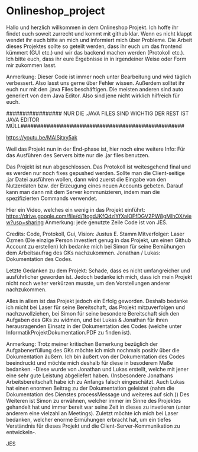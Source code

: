 # Onlineshop_project
Hallo und herzlich willkommen in dem Onlineshop Projekt. Ich hoffe ihr findet euch soweit zurrecht und kommt mit github klar. Wenn es nicht klappt wendet ihr euch bitte an mich und informiert mich über Probleme. Die Arbeit dieses Projektes sollte so geteilt werden, dass ihr euch um das frontend kümmert (GUI etc.) und wir das backend machen werden (Protokoll etc.). Ich bitte euch, dass ihr eure Ergebnisse in in irgendeiner Weise oder Form mir zukommen lasst.

Anmerkung: Dieser Code ist immer noch unter Bearbeitung und wird täglich verbessert. Also lasst uns gerne über Fehler wissen.
Außerdem solltet ihr euch nur mit den .java Files beschäftigen. Die meisten anderen sind auto generiert von dem Java Editor. Also sind jene nicht wirklich hilfreich für euch.

################# NUR DIE .JAVA FILES SIND WICHTIG DER REST IST JAVA EDITOR MÜLL##################################################

https://youtu.be/MAlSjtxy5ak

Weil das Projekt nun in der End-phase ist, hier noch eine weitere Info: Für das Ausführen des Servers bitte nur die .jar files benutzen.

Das Projekt ist nun abgeschlossen. Das Protokoll ist weitesgehend final und es werden nur noch fixes gepushed werden. Sollte man die Client-seitige .jar Datei ausführen wollen, dann wird zuerst die Eingabe von den Nutzerdaten bzw. der Erzeugung eines neuen Accounts gebeten. Darauf kann man dann mit dem Server kommunizieren, indem man die spezifizierten Commands verwendet. 

Hier ein Video, welches ein wenig in das Projekt einführt:
https://drive.google.com/file/d/1togdJKfQdzlYfXaIOFfDGV2PW8gMlhOX/view?usp=sharing
Anmerkung: jede genutzte Zeile Code ist von JES.

Credits:
Code, Protokoll, Gui, Vision: Justus E. Stamm
Mitverfolger: Laser Özmen (Die einzige Person investiert genug in das Projekt, um einen Github Account zu erstellen)
Ich bedanke mich bei Simon für seine Bemühungen dem Arbeitsaufrag des GKs nachzukommen.
Jonathan / Lukas: Dokumentation des Codes.

Letzte Gedanken zu dem Projekt:
Schade, dass es nicht umfangreicher und ausführlicher geworden ist. Jedoch bedanke ich mich, dass ich mein Projekt nicht noch weiter verkürzen musste, um den Vorstellungen anderer nachzukommen. 

Alles in allem ist das Projekt jedoch ein Erfolg geworden. Deshalb bedanke ich micht bei Laser für seine Bereitschaft, das Projekt mitzuverfolgen und nachzuvollziehen, bei Simon für seine besondere Bereitschaft sich den Aufgaben des GKs zu widmen, und bei Lukas & Jonathan für ihren herausragenden Einsatz in der Dokumentation des Codes (welche unter InformatikProjektDokumentation.PDF zu finden ist).

Anmerkung: Trotz meiner kritischen Bemerkung bezüglich der Aufgabenerfüllung des GKs möchte ich mich nochmals positiv über die Dokumentation äußern. Ich bin äußert von der Dokumentation des Codes beeindruckt und möchte mich deshalb für diese in besoderem Maße bedanken. -Diese wurde von Jonathan und Lukas erstellt, welche mit jener eine sehr gute Leistung abgeliefert haben. (Insbesondere Jonathans Arbeitsbereitschaft habe ich zu Anfangs falsch eingeschätzt. Auch Lukas hat einen enormen Beitrag zu der Dokumentation geleistet (nahm die Dokumentation des Dienstes processMessage und weiteres auf sich.)) Des Weiteren ist Simon zu erwähnen, welcher immer im Sinne des Projektes gehandelt hat und immer bereit war seine Zeit in dieses zu invetieren (unter anderem eine vielzahl an Meetings). Zuletzt möchte ich mich bei Laser bedanken, welcher enorme Ermühungen erbracht hat, um ein tiefes Verständnis für dieses Projekt und die Client-Server-Kommunikation zu entwickeln-. 

JES
